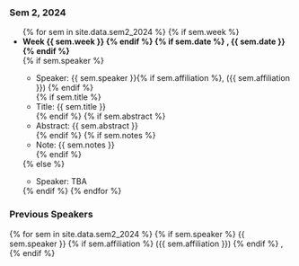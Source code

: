 ### Sem 2, 2024

<ul>
{% for sem in site.data.sem2_2024 %}
    {% if sem.week %}
    <li><b>Week {{ sem.week }}
    {% endif %}
    {% if sem.date %}
    , {{ sem.date }}
    {% endif %}
    </b>
    </li> 
    {% if sem.speaker %}
    <ul>
    <li>Speaker: {{ sem.speaker }}{% if sem.affiliation %}, ({{ sem.affiliation }}) {% endif %} </li>
    {% if sem.title %}
    <li>Title: {{ sem.title }} </li>
    {% endif %}
    {% if sem.abstract %}
    <li>Abstract: {{ sem.abstract }} </li>
    {% endif %}
    {% if sem.notes %}
    <li>Note: {{ sem.notes }} </li>
    {% endif %}
    </ul>
    {% else %}  
    <ul>
    <li>Speaker: TBA</li>  
    </ul>
    {% endif %}
{% endfor %}
</ul>

### Previous Speakers 

{% for sem in site.data.sem2_2024 %}
{% if sem.speaker %}
{{ sem.speaker }}
{% if sem.affiliation %} 
({{ sem.affiliation }}) 
{% endif %}
,
{% endif %} 
